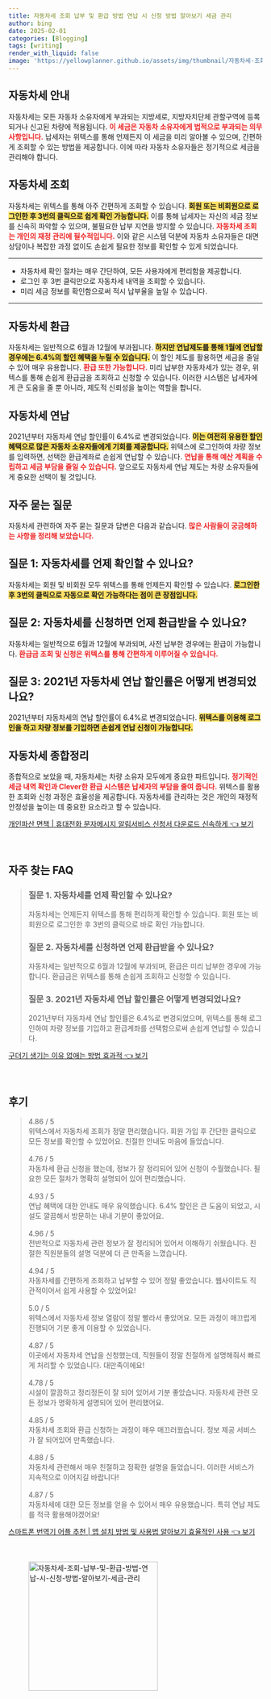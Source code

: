 ```yaml
---
title: 자동차세 조회 납부 및 환급 방법 연납 시 신청 방법 알아보기 세금 관리
author: bing
date: 2025-02-01
categories: [Blogging]
tags: [writing]
render_with_liquid: false
image: 'https://yellowplanner.github.io/assets/img/thumbnail/자동차세-조회-납부-및-환급-방법-연납-시-신청-방법-알아보기-세금-관리.webp'
---
```



<h2 id='자동차세_안내'>자동차세 안내</h2>

<p>자동차세는 모든 자동차 소유자에게 부과되는 지방세로, 지방자치단체 관할구역에 등록되거나 신고된 차량에 적용됩니다. <b><span style="color: #ee2323;">이 세금은 자동차 소유자에게 법적으로 부과되는 의무 사항입니다.</span></b> 납세자는 위텍스를 통해 언제든지 이 세금을 미리 알아볼 수 있으며, 간편하게 조회할 수 있는 방법을 제공합니다. 이에 따라 자동차 소유자들은 정기적으로 세금을 관리해야 합니다.</p>

<h2 id='자동차세_조회'>자동차세 조회</h2>

<p>자동차세는 위텍스를 통해 아주 간편하게 조회할 수 있습니다. <b><span style="background-color: #ffe066;">회원 또는 비회원으로 로그인한 후 3번의 클릭으로 쉽게 확인 가능합니다.</span></b> 이를 통해 납세자는 자신의 세금 정보를 신속히 파악할 수 있으며, 불필요한 납부 지연을 방지할 수 있습니다. <b><span style="color: #ee2323;">자동차세 조회는 개인의 재정 관리에 필수적입니다.</span></b> 이와 같은 시스템 덕분에 자동차 소유자들은 대면 상담이나 복잡한 과정 없이도 손쉽게 필요한 정보를 확인할 수 있게 되었습니다.</p>

<hr />

<ul>
    <li>자동차세 확인 절차는 매우 간단하여, 모든 사용자에게 편리함을 제공합니다.</li>
    <li>로그인 후 3번 클릭만으로 자동차세 내역을 조회할 수 있습니다.</li>
    <li>미리 세금 정보를 확인함으로써 적시 납부율을 높일 수 있습니다.</li>
</ul>

<hr />

<h2 id='자동차세_환급'>자동차세 환급</h2>

<p>자동차세는 일반적으로 6월과 12월에 부과됩니다. <b><span style="background-color: #ffe066;">하지만 연납제도를 통해 1월에 연납할 경우에는 6.4%의 할인 혜택을 누릴 수 있습니다.</span></b> 이 할인 제도를 활용하면 세금을 줄일 수 있어 매우 유용합니다. <b><span style="color: #ee2323;">환급 또한 가능합니다.</span></b> 미리 납부한 자동차세가 있는 경우, 위텍스를 통해 손쉽게 환급금을 조회하고 신청할 수 있습니다. 이러한 시스템은 납세자에게 큰 도움을 줄 뿐 아니라, 제도적 신뢰성을 높이는 역할을 합니다.</p>

<h2 id='자동차세_연납'>자동차세 연납</h2>

<p>2021년부터 자동차세 연납 할인률이 6.4%로 변경되었습니다. <b><span style="background-color: #ffe066;">이는 여전히 유용한 할인 혜택으로 많은 자동차 소유자들에게 기회를 제공합니다.</span></b> 위텍스에 로그인하여 차량 정보를 입력하면, 선택한 환급계좌로 손쉽게 연납할 수 있습니다. <b><span style="color: #ee2323;">연납을 통해 예산 계획을 수립하고 세금 부담을 줄일 수 있습니다.</span></b> 앞으로도 자동차세 연납 제도는 차량 소유자들에게 중요한 선택이 될 것입니다.</p>

<h2 id='자주_묻는_질문'>자주 묻는 질문</h2>

<p>자동차세 관련하여 자주 묻는 질문과 답변은 다음과 같습니다. <b><span style="color: #ee2323;">많은 사람들이 궁금해하는 사항을 정리해 보았습니다.</span></b></p>

<h2 id='질문_1_자동차세_확인'>질문 1: 자동차세를 언제 확인할 수 있나요?</h2>

<p>자동차세는 회원 및 비회원 모두 위텍스를 통해 언제든지 확인할 수 있습니다. <b><span style="background-color: #ffe066;">로그인한 후 3번의 클릭으로 자동으로 확인 가능하다는 점이 큰 장점입니다.</span></b></p>

<h2 id='질문_2_자동차세_환급'>질문 2: 자동차세를 신청하면 언제 환급받을 수 있나요?</h2>

<p>자동차세는 일반적으로 6월과 12월에 부과되며, 사전 납부한 경우에는 환급이 가능합니다. <b><span style="color: #ee2323;">환급금 조회 및 신청은 위텍스를 통해 간편하게 이루어질 수 있습니다.</span></b></p>

<h2 id='질문_3_자동차세_연납할인'>질문 3: 2021년 자동차세 연납 할인률은 어떻게 변경되었나요?</h2>

<p>2021년부터 자동차세의 연납 할인률이 6.4%로 변경되었습니다. <b><span style="background-color: #ffe066;">위텍스를 이용해 로그인을 하고 차량 정보를 기입하면 손쉽게 연납 신청이 가능합니다.</span></b></p>

<h2 id='자동차세_종합정리'>자동차세 종합정리</h2>

<p>종합적으로 보았을 때, 자동차세는 차량 소유자 모두에게 중요한 파트입니다. <b><span style="color: #ee2323;">정기적인 세금 내역 확인과 Clever한 환급 시스템은 납세자의 부담을 줄여 줍니다.</span></b> 위텍스를 활용한 조회와 신청 과정은 효율성을 제공합니다. 자동차세를 관리하는 것은 개인의 재정적 안정성을 높이는 데 중요한 요소라고 할 수 있습니다.</p>


<p><a class="click-button" title="개인파산 면책 | 휴대전화 문자메시지 알림서비스 신청서 다운로드 신속하게" href="https://yellowplanner.github.io/posts/%EA%B0%9C%EC%9D%B8%ED%8C%8C%EC%82%B0-%EB%A9%B4%EC%B1%85-%ED%9C%B4%EB%8C%80%EC%A0%84%ED%99%94-%EB%AC%B8%EC%9E%90%EB%A9%94%EC%8B%9C%EC%A7%80-%EC%95%8C%EB%A6%BC%EC%84%9C%EB%B9%84%EC%8A%A4-%EC%8B%A0%EC%B2%AD%EC%84%9C-%EB%8B%A4%EC%9A%B4%EB%A1%9C%EB%93%9C-%EC%8B%A0%EC%86%8D%ED%95%98%EA%B2%8C/" rel="dofollow">개인파산 면책 | 휴대전화 문자메시지 알림서비스 신청서 다운로드 신속하게 👈 보기</a></p><br>
<h2 id='자주_찾는_FAQ'>자주 찾는 FAQ</h2>
<div itemscope="" itemtype="https://schema.org/FAQPage"> 
<blockquote> 
<div itemscope="" itemprop="mainEntity" itemtype="https://schema.org/Question"> 
<h3 itemprop="name">질문 1. 자동차세를 언제 확인할 수 있나요?</h3> 
<div itemscope="" itemprop="acceptedAnswer" itemtype="https://schema.org/Answer"> 
<span itemprop="text"> 
<p>자동차세는 언제든지 위텍스를 통해 편리하게 확인할 수 있습니다. 회원 또는 비회원으로 로그인한 후 3번의 클릭으로 바로 확인 가능합니다.</p> 
</span> 
</div> 
</div> 

<div itemscope="" itemprop="mainEntity" itemtype="https://schema.org/Question"> 
<h3 itemprop="name">질문 2. 자동차세를 신청하면 언제 환급받을 수 있나요?</h3> 
<div itemscope="" itemprop="acceptedAnswer" itemtype="https://schema.org/Answer"> 
<span itemprop="text"> 
<p>자동차세는 일반적으로 6월과 12월에 부과되며, 환급은 미리 납부한 경우에 가능합니다. 환급금은 위텍스를 통해 손쉽게 조회하고 신청할 수 있습니다.</p> 
</span> 
</div> 
</div> 

<div itemscope="" itemprop="mainEntity" itemtype="https://schema.org/Question"> 
<h3 itemprop="name">질문 3. 2021년 자동차세 연납 할인률은 어떻게 변경되었나요?</h3> 
<div itemscope="" itemprop="acceptedAnswer" itemtype="https://schema.org/Answer"> 
<span itemprop="text"> 
<p>2021년부터 자동차세 연납 할인률은 6.4%로 변경되었으며, 위텍스를 통해 로그인하여 차량 정보를 기입하고 환급계좌를 선택함으로써 손쉽게 연납할 수 있습니다.</p> 
</span> 
</div> 
</div> 

</blockquote> 
</div>
<p><a class="click-button" title="구더기 생기는 이유 없애는 방법 효과적" href="https://yellowplanner.github.io/posts/%EA%B5%AC%EB%8D%94%EA%B8%B0-%EC%83%9D%EA%B8%B0%EB%8A%94-%EC%9D%B4%EC%9C%A0-%EC%97%86%EC%95%A0%EB%8A%94-%EB%B0%A9%EB%B2%95-%ED%9A%A8%EA%B3%BC%EC%A0%81/" rel="dofollow">구더기 생기는 이유 없애는 방법 효과적 👈 보기</a></p><br>
<h2 id='후기'>후기</h2>
<div itemscope itemtype="https://schema.org/Product">
  <blockquote>
  <div itemprop="review" itemscope itemtype="https://schema.org/Review">
      <div itemprop="reviewRating" itemscope itemtype="https://schema.org/Rating"> <span itemprop="ratingValue">4.86</span> / <span itemprop="bestRating">5</span> </div>
      <span itemprop="reviewBody">위텍스에서 자동차세 조회가 정말 편리했습니다. 회원 가입 후 간단한 클릭으로 모든 정보를 확인할 수 있었어요. 친절한 안내도 마음에 들었습니다.</span>
  </div>
  <br>
  <div itemprop="review" itemscope itemtype="https://schema.org/Review">
      <div itemprop="reviewRating" itemscope itemtype="https://schema.org/Rating"> <span itemprop="ratingValue">4.76</span> / <span itemprop="bestRating">5</span> </div>
      <span itemprop="reviewBody">자동차세 환급 신청을 했는데, 정보가 잘 정리되어 있어 신청이 수월했습니다. 필요한 모든 절차가 명확히 설명되어 있어 편리했습니다.</span>
  </div>
  <br>
  <div itemprop="review" itemscope itemtype="https://schema.org/Review">
      <div itemprop="reviewRating" itemscope itemtype="https://schema.org/Rating"> <span itemprop="ratingValue">4.93</span> / <span itemprop="bestRating">5</span> </div>
      <span itemprop="reviewBody">연납 혜택에 대한 안내도 매우 유익했습니다. 6.4% 할인은 큰 도움이 되었고, 시설도 깔끔해서 방문하는 내내 기분이 좋았어요.</span>
  </div>
  <br>
  <div itemprop="review" itemscope itemtype="https://schema.org/Review">
      <div itemprop="reviewRating" itemscope itemtype="https://schema.org/Rating"> <span itemprop="ratingValue">4.96</span> / <span itemprop="bestRating">5</span> </div>
      <span itemprop="reviewBody">전반적으로 자동차세 관련 정보가 잘 정리되어 있어서 이해하기 쉬웠습니다. 친절한 직원분들의 설명 덕분에 더 큰 만족을 느꼈습니다.</span>
  </div>
  <br>
  <div itemprop="review" itemscope itemtype="https://schema.org/Review">
      <div itemprop="reviewRating" itemscope itemtype="https://schema.org/Rating"> <span itemprop="ratingValue">4.94</span> / <span itemprop="bestRating">5</span> </div>
      <span itemprop="reviewBody">자동차세를 간편하게 조회하고 납부할 수 있어 정말 좋았습니다. 웹사이트도 직관적이어서 쉽게 사용할 수 있었어요!</span>
  </div>
  <br>
  <div itemprop="review" itemscope itemtype="https://schema.org/Review">
      <div itemprop="reviewRating" itemscope itemtype="https://schema.org/Rating"> <span itemprop="ratingValue">5.0</span> / <span itemprop="bestRating">5</span> </div>
      <span itemprop="reviewBody">위텍스에서 자동차세 정보 열람이 정말 빨라서 좋았어요. 모든 과정이 매끄럽게 진행되어 기분 좋게 이용할 수 있었습니다.</span>
  </div>
  <br>
  <div itemprop="review" itemscope itemtype="https://schema.org/Review">
      <div itemprop="reviewRating" itemscope itemtype="https://schema.org/Rating"> <span itemprop="ratingValue">4.87</span> / <span itemprop="bestRating">5</span> </div>
      <span itemprop="reviewBody">이곳에서 자동차세 연납을 신청했는데, 직원들이 정말 친절하게 설명해줘서 빠르게 처리할 수 있었습니다. 대만족이에요!</span>
  </div>
  <br>
  <div itemprop="review" itemscope itemtype="https://schema.org/Review">
      <div itemprop="reviewRating" itemscope itemtype="https://schema.org/Rating"> <span itemprop="ratingValue">4.78</span> / <span itemprop="bestRating">5</span> </div>
      <span itemprop="reviewBody">시설이 깔끔하고 정리정돈이 잘 되어 있어서 기분 좋았습니다. 자동차세 관련 모든 정보가 명확하게 설명되어 있어 편리했어요.</span>
  </div>
  <br>
  <div itemprop="review" itemscope itemtype="https://schema.org/Review">
      <div itemprop="reviewRating" itemscope itemtype="https://schema.org/Rating"> <span itemprop="ratingValue">4.85</span> / <span itemprop="bestRating">5</span> </div>
      <span itemprop="reviewBody">자동차세 조회와 환급 신청하는 과정이 매우 매끄러웠습니다. 정보 제공 서비스가 잘 되어있어 만족했습니다.</span>
  </div>
  <br>
  <div itemprop="review" itemscope itemtype="https://schema.org/Review">
      <div itemprop="reviewRating" itemscope itemtype="https://schema.org/Rating"> <span itemprop="ratingValue">4.88</span> / <span itemprop="bestRating">5</span> </div>
      <span itemprop="reviewBody">자동차세 관련해서 매우 친절하고 정확한 설명을 들었습니다. 이러한 서비스가 지속적으로 이어지길 바랍니다!</span>
  </div>
  <br>
  <div itemprop="review" itemscope itemtype="https://schema.org/Review">
      <div itemprop="reviewRating" itemscope itemtype="https://schema.org/Rating"> <span itemprop="ratingValue">4.87</span> / <span itemprop="bestRating">5</span> </div>
      <span itemprop="reviewBody">자동차세에 대한 모든 정보를 얻을 수 있어서 매우 유용했습니다. 특히 연납 제도를 적극 활용해야겠어요!</span>
  </div>
  </blockquote>
</div>
<p><a class="click-button" title="스마트폰 번역기 어플 추천 | 앱 설치 방법 및 사용법 알아보기 효율적인 사용" href="https://yellowplanner.github.io/posts/%EC%8A%A4%EB%A7%88%ED%8A%B8%ED%8F%B0-%EB%B2%88%EC%97%AD%EA%B8%B0-%EC%96%B4%ED%94%8C-%EC%B6%94%EC%B2%9C-%EC%95%B1-%EC%84%A4%EC%B9%98-%EB%B0%A9%EB%B2%95-%EB%B0%8F-%EC%82%AC%EC%9A%A9%EB%B2%95-%EC%95%8C%EC%95%84%EB%B3%B4%EA%B8%B0-%ED%9A%A8%EC%9C%A8%EC%A0%81%EC%9D%B8-%EC%82%AC%EC%9A%A9/" rel="dofollow">스마트폰 번역기 어플 추천 | 앱 설치 방법 및 사용법 알아보기 효율적인 사용 👈 보기</a></p><br>
<figure class="image"><img src="https://yellowplanner.github.io/assets/img/thumbnail/자동차세-조회-납부-및-환급-방법-연납-시-신청-방법-알아보기-세금-관리.webp" alt="자동차세-조회-납부-및-환급-방법-연납-시-신청-방법-알아보기-세금-관리" width="256" height="256"></figure>